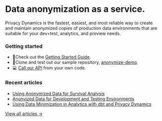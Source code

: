 # Data anonymization as a service.
Privacy Dynamics is the fastest, easiest, and most reliable way to create and maintain anonymized copies of production data environments that are suitable for your dev+test, analytics, and preview needs.

### Getting started
* 📓Check out the [Getting Started Guide](https://www.privacydynamics.io/docs).
* 📂Clone and test out our sample repository, [anonymize-demo](https://github.com/pvcy/anonymize-demo).
* 💻 [Call our API](https://www.privacydynamics.io/docs/api/getting-started) from your own code.

### Recent articles
* [Using Anonymized Data for Survival Analysis](https://www.privacydynamics.io/post/using-anonymized-data-for-survival-analysis-in-python/)
* [Anonyized Data for Development and Testing Environments](https://www.privacydynamics.io/post/anonymized-data-for-development-and-testing-environments/)
* [Using Data Minimization in Analytics with dbt and Privacy Dynamics](https://www.privacydynamics.io/post/data-minimization-in-analytics-using-dbt-and-privacy-dynamics/)

[View all articles →](https://www.privacydynamics.io/blog)
